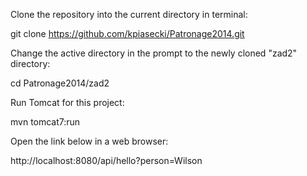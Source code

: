 Clone the repository into the current directory in terminal:

git clone https://github.com/kpiasecki/Patronage2014.git

Change the active directory in the prompt to the newly cloned "zad2" directory:

cd Patronage2014/zad2

Run Tomcat for this project:

mvn tomcat7:run

Open the link below in a web browser:

http://localhost:8080/api/hello?person=Wilson
